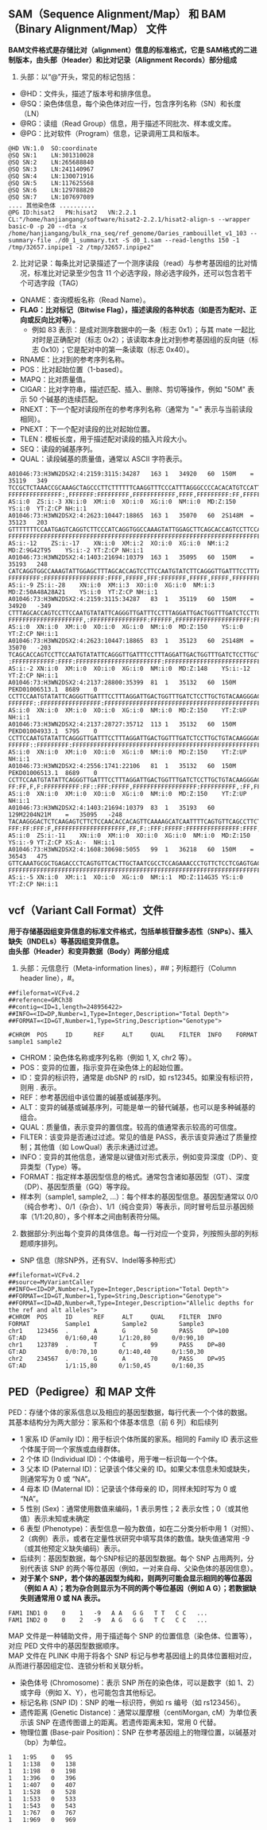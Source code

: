 
## SAM（Sequence Alignment/Map） 和 BAM（Binary Alignment/Map） 文件
**BAM文件格式是存储比对（alignment）信息的标准格式，它是 SAM格式的二进制版本，由头部（Header）和比对记录（Alignment Records）部分组成**  
1. 头部：以“@”开头，常见的标记包括：
- @HD：文件头，描述了版本号和排序信息。
- @SQ：染色体信息，每个染色体对应一行，包含序列名称（SN）和长度（LN）
- @RG：读组（Read Group）信息，用于描述不同批次、样本或文库。
- @PG：比对软件（Program）信息，记录调用工具和版本。
```
@HD	VN:1.0	SO:coordinate
@SQ	SN:1	LN:301310028
@SQ	SN:2	LN:265688840
@SQ	SN:3	LN:241140967
@SQ	SN:4	LN:130071916
@SQ	SN:5	LN:117625568
@SQ	SN:6	LN:129788820
@SQ	SN:7	LN:107697089
.... 其他染色体 ..........
@PG	ID:hisat2	PN:hisat2	VN:2.2.1	CL:"/home/hanjiangang/software/hisat2-2.2.1/hisat2-align-s --wrapper basic-0 -p 20 --dta -x /home/hanjiangang/bulk_rna_seq/ref_genome/Oaries_rambouillet_v1_103 --summary-file ./d0_1_summary.txt -S d0_1.sam --read-lengths 150 -1 /tmp/32657.inpipe1 -2 /tmp/32657.inpipe2"
```
2. 比对记录：每条比对记录描述了一个测序读段（read）与参考基因组的比对情况，标准比对记录至少包含 11 个必选字段，除必选字段外，还可以包含若干个可选字段（TAG）
- QNAME：查询模板名称（Read Name）。
- **FLAG：比对标记（Bitwise Flag），描述读段的各种状态（如是否为配对、正向或反向比对等）。**
  - 例如 83 表示：是成对测序数据中的一条（标志 0x1）；与其 mate 一起比对时是正确配对（标志 0x2）；该读取本身比对到参考基因组的反向链（标志 0x10）；它是配对中的第一条读取（标志 0x40）。
- RNAME：比对到的参考序列名称。
- POS：比对起始位置（1-based）。
- MAPQ：比对质量值。
- CIGAR：比对字符串，描述匹配、插入、删除、剪切等操作，例如 "50M" 表示 50 个碱基的连续匹配。
- RNEXT：下一个配对读段所在的参考序列名称（通常为 "=" 表示与当前读段相同）。
- PNEXT：下一个配对读段的比对起始位置。
- TLEN：模板长度，用于描述配对读段的插入片段大小。
- SEQ：读段的碱基序列。
- QUAL：读段碱基的质量值，通常以 ASCII 字符表示。
```
A01046:73:H3WN2DSX2:4:2159:3115:34287	163	1	34920	60	150M	=	35119	349	TCCGCTCTAAACCGCAAAGCTAGCCCTTCTTTTTTCAAGGTTTCCCATTTAGGGCCCCACACATGTCCATTAAGTCAGTGATGCCATTCAACCATCTCCTCCTCTATCGTCCCCTTCTCCTCCTGCCTTCAGTCTTTCGCAGCATCAGGG	FFFFFFFFFFFFFFF:,FFFFFFF:FFFFFFFFF,FFFFFFFFFFFF,FFFF,FFFFFFFFF:FF,FFFFFFF:F,FFFFFFFFFFFFFFFFFF::FFF,F::FFFF:F,F,FFF:FFFFFFF::FF,FFFF:F:FFFFFFFFF,FF,,F	AS:i:0	ZS:i:-3	XN:i:0	XM:i:0	XO:i:0	XG:i:0	NM:i:0	MD:Z:150	YS:i:0	YT:Z:CP	NH:i:1
A01046:73:H3WN2DSX2:4:2623:10447:18865	163	1	35070	60	2S148M	=	35123	203	GTTTTTTTCCAATGAGTCAGGTCTTCCCATCAGGTGGCCAAAGTATTGGAGCTTCAGCACCAGTCCTTCCAATGTATATTCAGGGTTGATTTCCTTTAGGATTGACTGGTTTGATCTCCTTGCTGTACAAGGGACTCTCAAGAGTCTTCT	FFFFFFFFFFFFFFFFFFFFFFFFFFFFFFFFFFFFFFFFFFFFFFFFFFFFFFFFFFFFFFFFFFFFFFFF:FF,FFFFFFFFFFFFFFFFFFFFFF:FFFFFFFFFFFFFFFFFFFFFF::FFFFFFFF,FFFFFFFFFFF:FFFFFF	AS:i:-12	ZS:i:-17	XN:i:0	XM:i:2	XO:i:0	XG:i:0	NM:i:2	MD:Z:9G42T95	YS:i:-2	YT:Z:CP	NH:i:1
A01046:73:H3WN2DSX2:4:1403:21694:10379	163	1	35095	60	150M	=	35193	248	CATCAGGTGGCCAAAGTATTGGAGCTTTAGCACCAGTCCTTCCAATGTATCTTCAGGGTTGATTTCCTTTAGGATTGACTGGTTTGATCTCCTTGCTGTCCAAGGGACTCTCAAGAGTCTTCTCCAACTCCACAGTTCAAAAGCATCAAT	FFFFFFFFF:FFFFFFFFFFFFFFFFF:FFFF,FFFFF,FFF:FFFFFFF,FFFFF,FFFFF,FFFFFFFF:::FFFF,FFFFFFF,FFFFFFFF,,FF,:FFFFFFF,FFFFFFFFFF,FFFFFF:F,FFFFFFF,FFF:FFFFFFF:F	AS:i:-9	ZS:i:-28	XN:i:0	XM:i:3	XO:i:0	XG:i:0	NM:i:3	MD:Z:50A48A28A21	YS:i:0	YT:Z:CP	NH:i:1
A01046:73:H3WN2DSX2:4:2159:3115:34287	83	1	35119	60	150M	=	34920	-349	CTTTAGCACCAGTCCTTCCAATGTATATTCAGGGTTGATTTCCTTTAGGATTGACTGGTTTGATCTCCTTGCTGTACAAGGGACTCTCAAGAGTCTTCTCCAACACCACAGTTCAAAAGCATCAATTTTCAGTGTTCAGCCTTCTTTAGG	FFFFFFFFFFFFFFFFFFFFF,:FFFFFFFFFFFFFFFF:FFFFFF,FFFFFFFFFFFFFFFFFFFFF:FFFFFFFFFFFFFFFFFFFFFFFFFF:FFFFFFFFFFFFFFFFFFFFFFFFFFFFFFFFFFFFFFFFFFF:FFFFFFFFFF	AS:i:0	XN:i:0	XM:i:0	XO:i:0	XG:i:0	NM:i:0	MD:Z:150	YS:i:0	YT:Z:CP	NH:i:1
A01046:73:H3WN2DSX2:4:2623:10447:18865	83	1	35123	60	2S148M	=	35070	-203	TCAGCACCAGTCCTTCCAATGTATATTCAGGGTTGATTTCCTTTAGGATTGACTGGTTTGATCTCCTTGCTGTACAAGGGACTCTCAAGAGTCTTCTCCAACACCACAGTTCAAAAGCATCAATTTTCAGTGTTCAGCCTTCTTTAGGGG	:FFFFFFFFFFFF:FFFF:FFFFFFFFFFFFFFFFFFFFFFFF:FFFFFFFFFFFFFFFFFFFFFFFFFFFFFFFFFFFFFFFFFFFFFFFFFFFFFFFFFFFFFFFFFFFFFFFFFFFFFFFFFFFFFFFFFFFFFFFFFF,FFFFFFF	AS:i:-2	XN:i:0	XM:i:0	XO:i:0	XG:i:0	NM:i:0	MD:Z:148	YS:i:-12	YT:Z:CP	NH:i:1
A01046:73:H3WN2DSX2:4:2137:28800:35399	81	1	35132	60	150M	PEKD01006513.1	8689	0	CCTTCCAATGTATATTCAGGGTTGATTTCCTTTAGGATTGACTGGTTTGATCTCCTTGCTGTACAAGGGACTCTCAAGAGTCTTCTCCAACACCACAGTTCAAAAGCATCAATTTTCAGTGTTCAGCCTTCTTTAGGGGCCAACTCTCAC	FFFFFFF::FFFFFFFFFFFFFFFFF:FFFFFFFFFFFFFFFFFFFFFFFFFFFFFFFFFFFFFFFFFFFFFFFFFFFFFFFFFFFFFF,FFFFFFFFFFFF::,FFFFFFFFFFFFFFFFFFFFFFFFFFFFFFFFFFFFFFFFFFFFF	AS:i:0	XN:i:0	XM:i:0	XO:i:0	XG:i:0	NM:i:0	MD:Z:150	YT:Z:UP	NH:i:1
A01046:73:H3WN2DSX2:4:2137:28727:35712	113	1	35132	60	150M	PEKD01004933.1	5795	0	CCTTCCAATGTATATTCAGGGTTGATTTCCTTTAGGATTGACTGGTTTGATCTCCTTGCTGTACAAGGGACTCTCAAGAGTCTTCTCCAACACCACAGTTCAAAAGCATCAATTTTCAGTGTTCAGCCTTCTTTAGGGGCCAACTCTCAC	FFFFFF::FFFFFFFFF:FFFFFFFFFFFFFFFFFFFFFFFFFFFFFFFFFFFFFFFFFFFFFFFFFFFFFFFFFFFFFFFFFFFFFFF:FFFFFFFFFFFFF:FFFFFFFFFFFFFFFFF:FFFFFFFFFFFFFFFFFFFFFFFFFFFF	AS:i:0	XN:i:0	XM:i:0	XO:i:0	XG:i:0	NM:i:0	MD:Z:150	YT:Z:UP	NH:i:1
A01046:73:H3WN2DSX2:4:2556:1741:22106	81	1	35132	60	150M	PEKD01006513.1	8689	0	CCTTCCAATGTATATTCAGGGTTGATTTCCTTTAGGATTGACTGGTTTGATCTCCTTGCTGTACAAGGGACTCTCAAGAGTCTTCTCCAACACCACAGTTCAAAAGCATCAATTTTCAGTGTTCAGCCTTCTTTAGGGGCCAACTCTCAC	FF:FF,F,F:FFFFFFFFFF:FF::FFF:FFFFF,FFFFFFFFFFFFFFFFFF:FFFFFFFFFF,:FF,FFFFFFFFFFFF:FFFFFFFFF:,:FFF:FFFFFF:FFFFFFFFFFFFFFFFFFFFFFF:FFFF:FFF:FF::FFFFF:F:	AS:i:0	XN:i:0	XM:i:0	XO:i:0	XG:i:0	NM:i:0	MD:Z:150	YT:Z:UP	NH:i:1
A01046:73:H3WN2DSX2:4:1403:21694:10379	83	1	35193	60	129M2204N21M	=	35095	-248	TACAAGGGACTCTCAAGAGTCTTCTCCAACACCACAGTTCAAAAGCATCAATTTTCAGTGTTCAGCCTTCTTTAGGGGCCAACTCTCACATCTGTACGTGACTACTGGGAAAACCATAGGGTTTGACCCCACAAAGGGCGTTCATGTCAC	FFF:FF:FFF:F,FFFFFFFFFFFFFFFFFFFF,FF,F::FFF:FFFFF:FFFFFFFFFFFFFFF:FFFF,FFFFFFFFFF:FFFFFFFFFF:FFFFFFFFFFFFFF,FFFFFFF,,FFF::FFFFFFF:F:FFF,F:FFFFFFFF:F:F	AS:i:0	ZS:i:-11	XN:i:0	XM:i:0	XO:i:0	XG:i:0	NM:i:0	MD:Z:150	YS:i:-9	YT:Z:CP	XS:A:-	NH:i:1
A01046:73:H3WN2DSX2:4:1608:30698:5055	99	1	36218	60	150M	=	36543	475	GTTCAAATGCGCTGAGACCCTCAGTGTTCACTTGCTAATCGCCTCCAGAAACCCTGTTCTCCTCGAGTGACAAGGTCAGCAGGGCAGCACGTGTGTTCCTGTCACTGCCAACTCAAAATATGAAGTTTAAAGAGTTTCACAATCAAATGC	FFFFFFFFFFFFFFFFFFFFFFFFFFFFFFFFFFFFFFFFFFFFFFFFFFFFFFFFFFFFFFFFFFFFFFFFFFFFFFFFFFFFFFFFFFFFFFFFFFFFFFFFFFFFFFFFFFFFFFFFFFFFFFFFFFFFFFFFFFFFFFFFFFFFFF	AS:i:-5	XN:i:0	XM:i:1	XO:i:0	XG:i:0	NM:i:1	MD:Z:114G35	YS:i:0	YT:Z:CP	NH:i:1
```


## vcf（Variant Call Format）文件
**用于存储基因组变异信息的标准文件格式，包括单核苷酸多态性（SNPs）、插入缺失（INDELs）等基因组变异信息。**  
**由头部（Header）和变异数据（Body）两部分组成**  
1. 头部：元信息行（Meta-information lines），##；列标题行（Column header line），#。
```
##fileformat=VCFv4.2
##reference=GRCh38
##contig=<ID=1,length=248956422>
##INFO=<ID=DP,Number=1,Type=Integer,Description="Total Depth">
##FORMAT=<ID=GT,Number=1,Type=String,Description="Genotype">

#CHROM  POS     ID      REF     ALT     QUAL    FILTER  INFO    FORMAT  sample1 sample2
```
- CHROM：染色体名称或序列名称（例如 1, X, chr2 等）。
- POS：变异的位置，指示变异在染色体上的起始位置。
- ID：变异的标识符，通常是 dbSNP 的 rsID，如 rs12345。如果没有标识符，则用 . 表示。
- REF：参考基因组中该位置的碱基或碱基序列。
- ALT：变异的碱基或碱基序列，可能是单一的替代碱基，也可以是多种碱基的组合。
- QUAL：质量值，表示变异的置信度。较高的值通常表示较高的可信度。
- FILTER：该变异是否通过过滤。常见的值是 PASS，表示该变异通过了质量控制；其他值（如 LowQual）表示未通过过滤。
- INFO：变异的其他信息，通常是以键值对形式表示，例如变异深度（DP）、变异类型（Type）等。
- FORMAT：指定样本基因型信息的格式。通常包含诸如基因型（GT）、深度（DP）、基因型质量（GQ）等字段。
- 样本列（sample1, sample2, ...）：每个样本的基因型信息。基因型通常以 0/0（纯合参考）、0/1（杂合）、1/1（纯合变异）等表示，同时冒号后显示基因频率（1/1:20,80），多个样本之间由制表符分隔。

2. 数据部分:列出每个变异的具体信息。每一行对应一个变异，列按照头部的列标题顺序排列。
- SNP 信息（除SNP外，还有SV、Indel等多种形式）  
```
##fileformat=VCFv4.2
##source=MyVariantCaller
##INFO=<ID=DP,Number=1,Type=Integer,Description="Total Depth">
##FORMAT=<ID=GT,Number=1,Type=String,Description="Genotype">
##FORMAT=<ID=AD,Number=R,Type=Integer,Description="Allelic depths for the ref and alt alleles">
#CHROM  POS     ID      REF     ALT     QUAL    FILTER  INFO        FORMAT          Sample1         Sample2         Sample3
chr1    123456  .       A       G       50      PASS    DP=100      GT:AD           0/1:60,40      1/1:20,80      0/0:90,10
chr1    123789  .       T       C       99      PASS    DP=80       GT:AD           0/0:70,10      0/1:40,40      0/1:50,30
chr2    234567  .       G       A       70      PASS    DP=95       GT:AD           1/1:15,80      0/1:50,45      0/1:60,35
```


## PED（Pedigree）和 MAP 文件
PED：存储个体的家系信息以及相应的基因型数据，每行代表一个个体的数据。  
其基本结构分为两大部分：家系和个体基本信息（前 6 列）和后续列
- 1 家系 ID (Family ID)：用于标识个体所属的家系。相同的 Family ID 表示这些个体属于同一个家族或血缘群体。
- 2 个体 ID (Individual ID)：个体编号，用于唯一标识每一个个体。
- 3 父本 ID (Paternal ID)：记录该个体父亲的 ID。如果父本信息未知或缺失，则通常写为 0 或 “NA”。
- 4 母本 ID (Maternal ID)：记录该个体母亲的 ID，同样未知时写为 0 或 “NA”。
- 5 性别 (Sex)：通常使用数值来编码，1 表示男性；2 表示女性；0（或其他值）表示未知或未确定
- 6 表型 (Phenotype)：表型信息一般为数值，如在二分类分析中用 1（对照）、2（病例）表示，或者在定量性状研究中填写具体的数值。缺失值通常用 -9（或其他预定义缺失编码）表示。
- 后续列：基因型数据，每个SNP标记的基因型数据。每个 SNP 占用两列，分别代表该 SNP 的两个等位基因（例如，一对来自母、父染色体的基因信息）。
- **对于某个 SNP，若个体的基因型为纯和，则两列可能会显示相同的等位基因（例如 A A）；若为杂合则显示为不同的两个等位基因（例如 A G）；若数据缺失则通常用 0 或 NA 表示。**
```
FAM1 IND1 0    0    1   -9   A A   G G   T T   C C   ... 
FAM1 IND2 0    0    2   -9   A G   G G   T C   C C   ... 
```
MAP 文件是一种辅助文件，用于描述每个 SNP 的位置信息（染色体、位置等），对应 PED 文件中的基因型数据顺序。  
MAP 文件在 PLINK 中用于将各个 SNP 标记与参考基因组上的具体位置相对应，从而进行基因组定位、连锁分析和关联分析。   
- 染色体号 (Chromosome)：表示 SNP 所在的染色体，可以是数字（如 1、2）或字母（例如 X、Y），也可能包含其他标记。
- 标记名称 (SNP ID)：SNP 的唯一标识符，例如 rs 编号（如 rs123456）。
- 遗传距离 (Genetic Distance)：通常以厘摩根（centiMorgan, cM）为单位表示该 SNP 在遗传图谱上的距离。若遗传距离未知，常用 0 代替。
- 物理位置 (Base-pair Position)：SNP 在参考基因组上的物理位置，以碱基对（bp）为单位。
```
1	1:95	0	95
1	1:138	0	138
1	1:198	0	198
1	1:396	0	396
1	1:407	0	407
1	1:528	0	528
1	1:533	0	533
1	1:543	0	543
1	1:767	0	767
1	1:969	0	969
```










